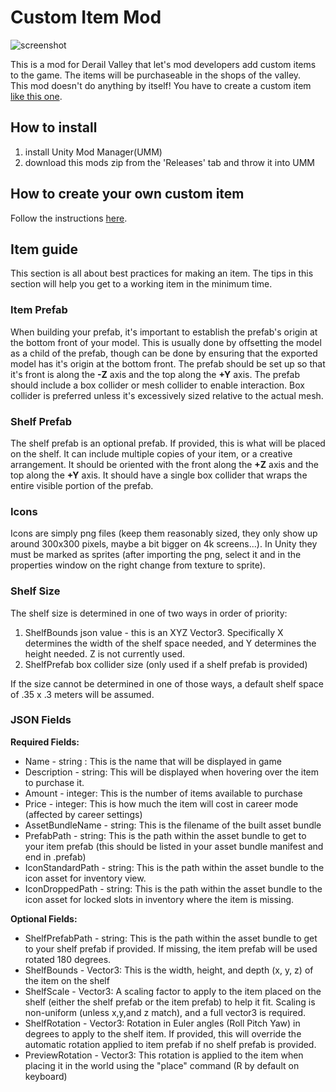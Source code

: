 ﻿# Custom Item Mod

![screenshot](screenshot.png)

This is a mod for Derail Valley that let's mod developers add custom items to the game. The items will be purchaseable in the shops of the valley.   
This mod doesn't do anything by itself! You have to create a custom item [like this one](https://git.tostiman.com/tostiman/dv_blahaj).

## How to install

1. install Unity Mod Manager(UMM)
2. download this mods zip from the 'Releases' tab and throw it into UMM

## How to create your own custom item

Follow the instructions [here](https://git.tostiman.com/tostiman/dv_blahaj).

## Item guide

This section is all about best practices for making an item.  The tips in this section will help you get to a working item in the minimum time.

### Item Prefab

When building your prefab, it's important to establish the prefab's origin at the bottom front of your model.  This is usually done by offsetting the model as a child of the prefab, though can be done by ensuring that the exported model has it's origin at the bottom front.
The prefab should be set up so that it's front is along the **-Z** axis and the top along the **+Y** axis.  The prefab should include a box collider or mesh collider to enable interaction.  Box collider is preferred unless it's excessively sized relative to the actual mesh.

### Shelf Prefab

The shelf prefab is an optional prefab.  If provided, this is what will be placed on the shelf.  It can include multiple copies of your item, or a creative arrangement.  It should be oriented with the front along the **+Z** axis and the top along the **+Y** axis. It should have a single box collider that wraps the entire visible portion of the prefab.

### Icons

Icons are simply png files (keep them reasonably sized, they only show up around 300x300 pixels, maybe a bit bigger on 4k screens...).  In Unity they must be marked as sprites (after importing the png, select it and in the properties window on the right change from texture to sprite).

### Shelf Size

The shelf size is determined in one of two ways in order of priority:

1. ShelfBounds json value - this is an XYZ Vector3.  Specifically X determines the width of the shelf space needed, and Y determines the height needed.  Z is not currently used.
1. ShelfPrefab box collider size (only used if a shelf prefab is provided)

If the size cannot be determined in one of those ways, a default shelf space of .35 x .3 meters will be assumed.

### JSON Fields

**Required Fields:**

- Name - string : This is the name that will be displayed in game
- Description - string: This will be displayed when hovering over the item to purchase it.
- Amount - integer: This is the number of items available to purchase
- Price - integer: This is how much the item will cost in career mode (affected by career settings) 
- AssetBundleName - string: This is the filename of the built asset bundle
- PrefabPath - string: This is the path within the asset bundle to get to your item prefab (this should be listed in your asset bundle manifest and end in .prefab)
- IconStandardPath - string: This is the path within the asset bundle to the icon asset for inventory view.
- IconDroppedPath - string: This is the path within the asset bundle to the icon asset for locked slots in inventory where the item is missing. 

**Optional Fields:**
- ShelfPrefabPath - string: This is the path within the asset bundle to get to your shelf prefab if provided.  If missing, the item prefab will be used rotated 180 degrees.
- ShelfBounds - Vector3: This is the width, height, and depth (x, y, z) of the item on the shelf
- ShelfScale - Vector3: A scaling factor to apply to the item placed on the shelf (either the shelf prefab or the item prefab) to help it fit.  Scaling is non-uniform (unless x,y,and z match), and a full vector3 is required.
- ShelfRotation - Vector3: Rotation in Euler angles (Roll Pitch Yaw) in degrees to apply to the shelf item.  If provided, this will override the automatic rotation applied to item prefab if no shelf prefab is provided.
- PreviewRotation - Vector3: This rotation is applied to the item when placing it in the world using the "place" command (R by default on keyboard)
